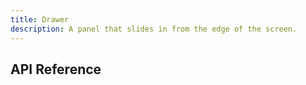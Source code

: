 ```yaml
---
title: Drawer
description: A panel that slides in from the edge of the screen.
---
```


## API Reference
